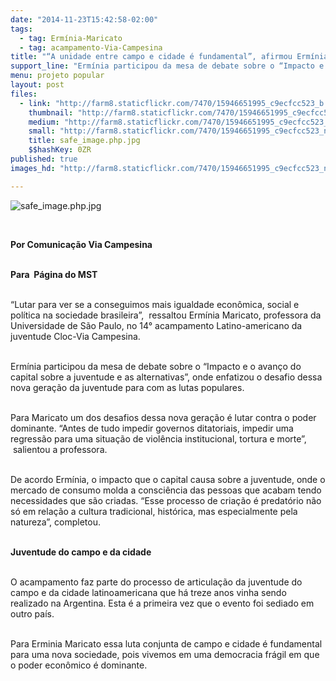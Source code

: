 ```yaml
---
date: "2014-11-23T15:42:58-02:00"
tags:
  - tag: Ermínia-Maricato
  - tag: acampamento-Via-Campesina
title: "“A unidade entre campo e cidade é fundamental”, afirmou Ermínia"
support_line: "Ermínia participou da mesa de debate sobre o “Impacto e o avanço do capital sobre a juventude e as alternativas”, onde enfatizou o desafio dessa nova geração da juventude para com as lutas populares."
menu: projeto popular
layout: post
files:
  - link: "http://farm8.staticflickr.com/7470/15946651995_c9ecfcc523_b.jpg"
    thumbnail: "http://farm8.staticflickr.com/7470/15946651995_c9ecfcc523_t.jpg"
    medium: "http://farm8.staticflickr.com/7470/15946651995_c9ecfcc523_z.jpg"
    small: "http://farm8.staticflickr.com/7470/15946651995_c9ecfcc523_n.jpg"
    title: safe_image.php.jpg
    $$hashKey: 0ZR
published: true
images_hd: "http://farm8.staticflickr.com/7470/15946651995_c9ecfcc523_n.jpg"

---
```

<p><img alt="safe_image.php.jpg" src="http://farm8.staticflickr.com/7470/15946651995_c9ecfcc523_b.jpg" /></p>

<p>&nbsp;</p>

<p><strong>Por Comunica&ccedil;&atilde;o Via Campesina&nbsp;</strong><br />
&nbsp;</p>

<p><strong>Para &nbsp;P&aacute;gina do MST</strong></p>

<p><br />
&ldquo;Lutar para ver se a conseguimos mais igualdade econ&ocirc;mica, social e pol&iacute;tica na sociedade brasileira&rdquo;, &nbsp;ressaltou Erm&iacute;nia Maricato, professora da Universidade de S&atilde;o Paulo, no 14&deg; acampamento Latino-americano da juventude Cloc-Via Campesina.<br />
&nbsp;</p>

<p>Erm&iacute;nia participou da mesa de debate sobre o &ldquo;Impacto e o avan&ccedil;o do capital sobre a juventude e as alternativas&rdquo;, onde enfatizou o desafio dessa nova gera&ccedil;&atilde;o da juventude para com as lutas populares.<br />
&nbsp;</p>

<p>Para Maricato um dos desafios dessa nova gera&ccedil;&atilde;o &eacute; lutar contra o poder dominante. &ldquo;Antes de tudo impedir governos ditatoriais, impedir uma regress&atilde;o para uma situa&ccedil;&atilde;o de viol&ecirc;ncia institucional, tortura e morte&rdquo;, &nbsp;salientou a professora.<br />
&nbsp;</p>

<p>De acordo Erm&iacute;nia, o impacto que o capital causa sobre a juventude, onde o mercado de consumo molda a consci&ecirc;ncia das pessoas que acabam tendo necessidades que s&atilde;o criadas. &ldquo;Esse processo de cria&ccedil;&atilde;o &eacute; predat&oacute;rio n&atilde;o s&oacute; em rela&ccedil;&atilde;o a cultura tradicional, hist&oacute;rica, mas especialmente pela natureza&rdquo;, completou.<br />
&nbsp;</p>

<p><strong>Juventude do campo e da cidade</strong><br />
&nbsp;</p>

<p>O acampamento faz parte do processo de articula&ccedil;&atilde;o da juventude do campo e da cidade latinoamericana que h&aacute; treze anos vinha sendo realizado na Argentina. Esta &eacute; a primeira vez que o evento foi sediado em outro pa&iacute;s.<br />
&nbsp;</p>

<p>Para Erminia Maricato essa luta conjunta de campo e cidade &eacute; fundamental para uma nova sociedade, pois vivemos em uma democracia fr&aacute;gil em que o poder econ&ocirc;mico &eacute; dominante.</p>

<p>&nbsp;</p>

<p>&nbsp;</p>

<p>&nbsp;</p>
